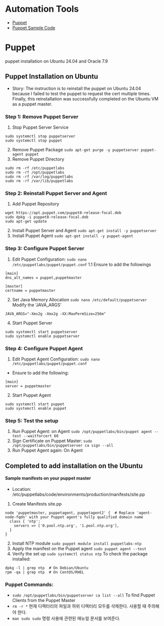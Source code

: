 # Automation Tools 
- [Puppet](https://github.com/dial2vincent/lab/blob/master/content/puppet.md)
- [Puppet Sample Code](https://github.com/dial2vincent/lab/blob/master/content/puppet-sample-code.md)
# Puppet
puppet installation on Ubuntu 24.04 and Oracle 7.9

## Puppet Installation on Ubuntu
- Story: The instruction is to reinstall the puppet on Ubuntu 24.04 because I failed to test the puppet to request the cert multiple times.
  Finally, this reinstallation was successfully completed on the Ubuntu VM as a puppet master. 

### Step 1: Remove Puppet Server
 1. Stop Puppet Server Service
~~~
sudo systemctl stop puppetserver
sudo systemctl stop puppet
~~~
 2. Remove Puppet Package
`sudo apt-get purge -y puppetserver puppet-agent puppet `
 3. Remove Puppet Directory
~~~
sudo rm -rf /etc/puppetlabs
sudo rm -rf /opt/puppetlabs
sudo rm -rf /var/log/puppetlabs
sudo rm -rf /var/lib/puppetlabs
~~~
### Step 2: Reinstall Puppet Server and Agent
 1. Add Puppet Repository
~~~
wget https://apt.puppet.com/puppet8-release-focal.deb
sudo dpkg -i puppet8-release-focal.deb
sudo apt-get update
~~~
 2. Install Puppet Server and Agent
`sudo apt-get install -y puppetserver`
 3. Install Puppet Agent
`sudo apt-get install -y puppet-agent`
### Step 3: Configure Puppet Server
 1. Edit Puppet Configuration:
`sudo nano /etc/puppetlabs/puppet/puppet.conf`
 1.1 Ensure to add the followings
~~~
[main]
dns_alt_names = puppet,puppetmaster

[master]
certname = puppetmaster
~~~
 2. Set Java Memory Allocation
`sudo nano /etc/default/puppetserver`
 Modify the 'JAVA_ARGS'
~~~
JAVA_ARGS="-Xms2g -Xmx2g -XX:MaxPermSize=256m"
~~~
 4. Start Puppet Server
~~~
sudo systemctl start puppetserver
sudo systemctl enable puppetserver
~~~
### Step 4: Configure Puppet Agent
 1. Edit Puppet Agent Configuration:
`sudo nano /etc/puppetlabs/puppet/puppet.conf`
- Ensure to add the following:
~~~
[main]
server = puppetmaster
~~~
 2. Start Puppet Agent
~~~
sudo systemctl start puppet
sudo systemctl enable puppet
~~~
### Step 5: Test the setup
 1. Run Puppet Agent: on Agent
`sudo /opt/puppetlabs/bin/puppet agent --test --waitforcert 60`
 2. Sign Certificate on Puppet Master:
`sudo /opt/puppetlabs/bin/puppetserver ca sign --all`
 3. Run Puppet Agent again: On Agent

Completed to add installation on the Ubuntu
---
#### Sample manifests on your puppet master
- Location: /etc/puppetlabs/code/environments/production/manifests/site.pp
1. Create Manifests site.pp
~~~
node 'puppetmaster, puppetagent, puppetagent2' {  # Replace 'agent-node-fqdn' with your Puppet agent's fully qualified domain name
  class { 'ntp':
    servers => ['0.pool.ntp.org', '1.pool.ntp.org'],
  }
}
~~~
2. Install NTP module
`sudo puppet module install puppetlabs-ntp`
3. Apply the manifest on the Puppet agent
   `sudo puppet agent --test`
4. Verify the set up
   `sudo systemctl status ntp`
To check the package installed:
~~~
dpkg -l | grep ntp  # On Debian/Ubuntu
rpm -qa | grep ntp  # On CentOS/RHEL
~~~
### Puppet Commands:
- `sudo /opt/puppetlabs/bin/puppetserver ca list --all` To find Puppet Clients from the Puppet Master
- `rm -r *` 현재 디렉터리의 파일과 하위 디렉터리 모두를 삭제한다. 사용할 때 주의해야 한다.
- `man sudo sudo` 명령 사용에 관련된 매뉴얼 문서를 보여준다.

